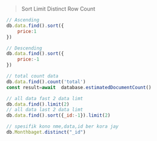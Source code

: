 >  Sort Limit Distinct Row Count

```js
// Ascending
db.data.find().sort({
    price:1
})
```

```js
// Descending
db.data.find().sort({
    price:-1
})
```
```js
// total count data
db.data.find().count('total')
const result=await  database.estimatedDocumentCount()
```
```js
// all data fast 2 data limt
db.data.find().limit(2)
// all data last 2 data limt
db.data.find().sort({_id:-1}).limit(2)
```
```js
// spesifik kono nme,data,id ber kora jay
db.Monthbaget.distinct("_id")
```

